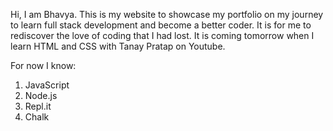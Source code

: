 Hi, I am Bhavya.
This is my website to showcase my portfolio on my journey to learn full stack development and become a better coder. It is for me to rediscover the love of coding that I had lost. It is coming tomorrow when I learn HTML and CSS with Tanay Pratap on Youtube.

For now I know:

1. JavaScript
1. Node.js
1. Repl.it
1. Chalk
